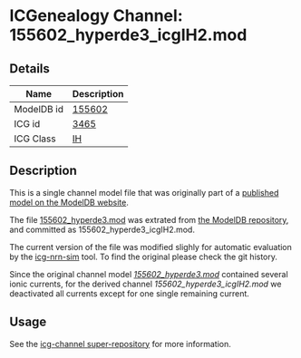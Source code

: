 # ICGenealogy Channel: 155602\_hyperde3\_icgIH2.mod

## Details

Name | Description
---- | -----------
ModelDB id | [155602](http://senselab.med.yale.edu/ModelDB/ShowModel.cshtml?model=155602)
ICG id | [3465](http://icg.neurotheory.ox.ac.uk/channels/4/3465)
ICG Class | [IH](http://icg.neurotheory.ox.ac.uk/channels/4)

## Description

This is a single channel model file that was originally part of a [published model on the ModelDB website](http://senselab.med.yale.edu/mModelDB/ShowModel.cshtml?model=155602).


The file [155602\_hyperde3.mod](155602_hyperde3_icgIH2.mod) was extrated from [the ModelDB repository](http://senselab.med.yale.edu/ModelDB/ShowModel.cshtml?model=155602), and committed as 155602\_hyperde3\_icgIH2.mod.

The current version of the file was modified slighly for automatic evaluation by the [icg-nrn-sim](https://github.com/icgenealogy/icg-nrn-sim) tool. To find the original please check the git history.

Since the original channel model *[155602\_hyperde3.mod](http://senselab.med.yale.edu/ModelDB/ShowModel.cshtml?model=155602)* contained several ionic currents, for the derived channel *155602\_hyperde3\_icgIH2.mod* we deactivated all currents except for one single remaining current.


## Usage

See the [icg-channel super-repository](https://github.com/icgenealogy/icg-channels) for more information.